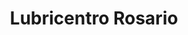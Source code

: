 ---
title: "Lubricentro Rosario"
url: /ciudad-autonoma-de-buenos-aires/lubricentro-rosario/
shop: Autowerkstatt
---